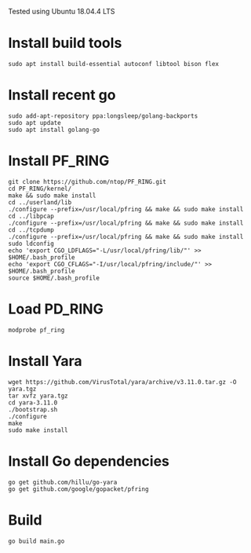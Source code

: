 

Tested using Ubuntu 18.04.4 LTS


Install build tools
===================

```
sudo apt install build-essential autoconf libtool bison flex 
```

Install recent go
=================

```
sudo add-apt-repository ppa:longsleep/golang-backports
sudo apt update
sudo apt install golang-go
```

Install PF_RING
===============

```
git clone https://github.com/ntop/PF_RING.git
cd PF_RING/kernel/
make && sudo make install
cd ../userland/lib
./configure --prefix=/usr/local/pfring && make && sudo make install
cd ../libpcap
./configure --prefix=/usr/local/pfring && make && sudo make install
cd ../tcpdump
./configure --prefix=/usr/local/pfring && make && sudo make install
sudo ldconfig
echo 'export CGO_LDFLAGS="-L/usr/local/pfring/lib/"' >> $HOME/.bash_profile
echo 'export CGO_CFLAGS="-I/usr/local/pfring/include/"' >> $HOME/.bash_profile
source $HOME/.bash_profile
```

Load PD_RING
============

```
modprobe pf_ring
```

Install Yara
============

```
wget https://github.com/VirusTotal/yara/archive/v3.11.0.tar.gz -O yara.tgz
tar xvfz yara.tgz
cd yara-3.11.0
./bootstrap.sh
./configure
make
sudo make install
```

Install Go dependencies
=======================

```
go get github.com/hillu/go-yara
go get github.com/google/gopacket/pfring
```

Build 
=====

```
go build main.go
```

